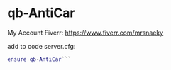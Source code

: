 # qb-AntiCar
My Account Fiverr: https://www.fiverr.com/mrsnaeky

add to code server.cfg:                                                                                                                                          
```lua 
ensure qb-AntiCar```
